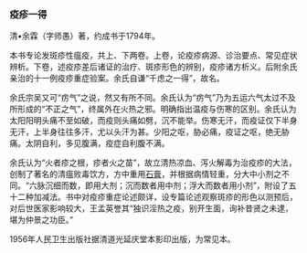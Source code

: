 ### 疫疹一得

清•余霖（字师愚）著，约成书于1794年。

本书专论发斑疹性瘟疫，共上、下两卷。上卷，论疫疹病源、诊治要点、常见症状辨析。下卷，述疫疹差后诸证的治疗、斑疹形色的辨别，疫疹诸方析义。后附余氏亲治的十一例疫疹重症验案。余氏自谦“千虑之一得”，故名。

余氏宗吴又可“疠气”之说，然又有所不同。余氏认为“疠气”乃为五运六气太过不及所形成的“不正之气”，终属外在火热之邪。明确指出温疫与伤寒的区别。余氏认为太阳阳明头痛不至如破，而疫则头痛如劈，沉不能举。伤寒无汗，而疫证仅下半身无汗，上半身往往多汗，尤以头汗为甚。少阳之呕，胁必痛，疫证之呕，绝无胁痛。太阴自利，多见腹满，疫症自利腹不满。

余氏认为“火者疹之根，疹者火之苗”，故立清热凉血、泻火解毒为治疫疹的大法，创制了著名的清瘟败毒饮方，方中重用[石膏](https://www.gmzyjc.com/read/bc/bc03-0.1.1.0.0.md)，并根据病情轻重，分大中小剂之不同。“六脉沉细而数，即用大剂；沉而数者用中剂；浮大而数者用小剂”，附设了五十二种加减法。书中对疫疹重症论述颇详，设专篇论述观察斑疹的形色以测预后，对后世医家影响较大，王孟英誉其“独识淫热之疫，别开生面，询补昔贤之未逮，堪为仲景之功臣。”

1956年人民卫生出版社据清道光延庆堂本影印出版，为常见本。
